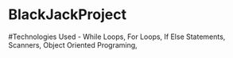 # BlackJackProject

#Technologies Used - 
  While Loops,
  For Loops,
  If Else Statements,
  Scanners,
  Object Oriented Programing,

